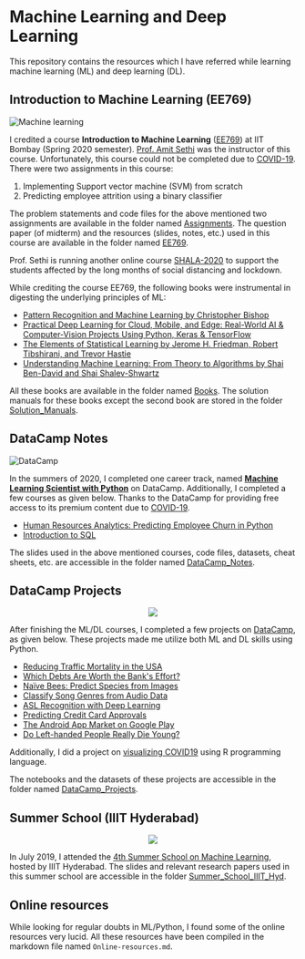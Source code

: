 # Machine Learning and Deep Learning 
This repository contains the resources which I have referred while learning machine learning (ML) and deep learning (DL). 

## Introduction to Machine Learning (EE769)
![Machine learning](https://www.newgenapps.com/wp-content/uploads/2020/04/1_c_fiB-YgbnMl6nntYGBMHQ-1080x675.jpeg)

I credited a course **Introduction to Machine Learning** ([EE769](https://www.ee.iitb.ac.in/web/academics/courses/EE769)) at IIT Bombay (Spring 2020 semester). [Prof. Amit Sethi](https://www.ee.iitb.ac.in/~asethi/) was the instructor of this course.  Unfortunately, this course could not be completed due to [COVID-19](https://www.who.int/emergencies/diseases/novel-coronavirus-2019). There were two assignments in this course: 

1. Implementing Support vector machine (SVM) from scratch 
2. Predicting employee attrition using a binary classifier 

The problem statements and code files for the above mentioned two assignments are available in the folder named [Assignments](https://github.com/SudhakarKuma/Machine_Learning/tree/master/EE769/Assignments). The question paper (of midterm) and the resources (slides, notes, etc.) used in this course are available in the folder named [EE769](https://github.com/SudhakarKuma/Machine_Learning/tree/master/EE769).

Prof. Sethi is running another online course [SHALA-2020](https://shala2020.github.io/) to support the students affected by the long months of social distancing and lockdown.

While crediting the course EE769, the following books were instrumental in digesting the underlying principles of ML: 

* [Pattern Recognition and Machine Learning by Christopher Bishop](http://users.isr.ist.utl.pt/~wurmd/Livros/school/Bishop%20-%20Pattern%20Recognition%20And%20Machine%20Learning%20-%20Springer%20%202006.pdf)
* [Practical Deep Learning for Cloud, Mobile, and Edge: Real-World AI & Computer-Vision Projects Using Python, Keras & TensorFlow](https://pages.dataiku.com/hubfs/o-reilly-deep-learning.pdf)
* [The Elements of Statistical Learning by Jerome H. Friedman, Robert Tibshirani, and Trevor Hastie](https://web.stanford.edu/~hastie/Papers/ESLII.pdf)
* [Understanding Machine Learning: From Theory to Algorithms by Shai Ben-David and Shai Shalev-Shwartz](https://www.cs.huji.ac.il/~shais/UnderstandingMachineLearning/understanding-machine-learning-theory-algorithms.pdf)

All these books are available in the folder named [Books](https://github.com/SudhakarKuma/Machine_Learning/tree/master/Books). The solution manuals for these books except the second book are stored in the folder [Solution_Manuals](https://github.com/SudhakarKuma/Machine_Learning/tree/master/Solution_Manuals). 

## DataCamp Notes 

![DataCamp](https://moderndive.com/previous_versions/v0.4.0/images/datacamp.png)

In the summers of 2020, I completed one career track, named **[Machine Learning Scientist with Python](https://learn.datacamp.com/career-tracks/machine-learning-scientist-with-python)** on DataCamp. Additionally, I completed a few courses as given below. Thanks to the DataCamp for providing free access to its premium content due to [COVID-19](https://www.who.int/emergencies/diseases/novel-coronavirus-2019). 

* [Human Resources Analytics: Predicting Employee Churn in Python](https://learn.datacamp.com/courses/human-resources-analytics-predicting-employee-churn-in-python)
* [Introduction to SQL](https://learn.datacamp.com/courses/introduction-to-sql)

The slides used in the above mentioned courses, code files, datasets, cheat sheets, etc. are accessible in the folder named [DataCamp_Notes](https://github.com/SudhakarKuma/Machine_Learning/tree/master/DataCamp_Notes). 

## DataCamp Projects 
<p align="center">
  <img src="https://cdn.datacamp.com/main-app/assets/projects/projects-illustration-fb3e253ea0527cd53aafbd5ed1c4570a5c818c8deba9d0cedceb095bf64cb3fa.svg">
</p>

After finishing the ML/DL courses, I completed a few projects on [DataCamp](https://learn.datacamp.com/projects), as given below. These projects made me utilize both ML and DL skills using Python. 

* [Reducing Traffic Mortality in the USA](https://learn.datacamp.com/projects/462)
* [Which Debts Are Worth the Bank's Effort?](https://learn.datacamp.com/projects/504)
* [Naïve Bees: Predict Species from Images](https://learn.datacamp.com/projects/412)
* [Classify Song Genres from Audio Data](https://learn.datacamp.com/projects/449)
* [ASL Recognition with Deep Learning](https://learn.datacamp.com/projects/509)
* [Predicting Credit Card Approvals](https://learn.datacamp.com/projects/558)
* [The Android App Market on Google Play](https://learn.datacamp.com/projects/619)
* [Do Left-handed People Really Die Young?](https://learn.datacamp.com/projects/479)

Additionally, I did a project on [visualizing COVID19](https://learn.datacamp.com/projects/870) using R programming language. 

The notebooks and the datasets of these projects are accessible in the folder named [DataCamp_Projects](https://github.com/SudhakarKuma/Machine_Learning/tree/master/DataCamp_Projects). 

## Summer School (IIIT Hyderabad)
<p align="center">
  <img src="https://miro.medium.com/max/400/1*kzso1Ojfc8c0moD2bIs_wQ.jpeg">
</p>
    
In July 2019, I attended the [4th Summer School on Machine Learning](http://cvit.iiit.ac.in/mlsummerschool2019/), hosted by IIIT Hyderabad. The slides and relevant research papers used in this summer school are accessible in the folder [Summer_School_IIIT_Hyd](https://github.com/SudhakarKuma/Machine_Learning/tree/master/Summer_School_IIIT_Hyd). 

## Online resources 
<p align="center">
  <src="https://asic.org.uk/wp-content/uploads/2017/01/OnlineResources.png">
</p>

While looking for regular doubts in ML/Python, I found some of the online resources very lucid. All these resources have been compiled in the markdown file named `Online-resources.md`. 

